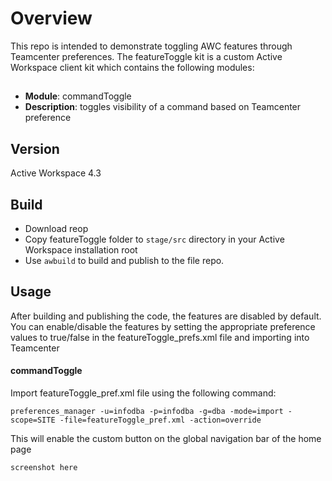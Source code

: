 # Overview
This repo is intended to demonstrate toggling AWC features through Teamcenter preferences. The featureToggle kit is a
custom Active Workspace client kit which contains the following modules:

##
* **Module**: commandToggle
* **Description**: toggles visibility of a command based on Teamcenter preference
##

## Version
Active Workspace 4.3

## Build
- Download reop
- Copy featureToggle folder to `stage/src` directory in your Active Workspace installation root
- Use `awbuild` to build and publish to the file repo.

## Usage
After building and publishing the code, the features are disabled by default. You can enable/disable the features by setting the appropriate preference values to true/false in the featureToggle_prefs.xml file and importing into Teamcenter


#### commandToggle
Import featureToggle_pref.xml file using the following command:

    preferences_manager -u=infodba -p=infodba -g=dba -mode=import -scope=SITE -file=featureToggle_pref.xml -action=override

This will enable the custom button on the global navigation bar of the home page

    screenshot here



